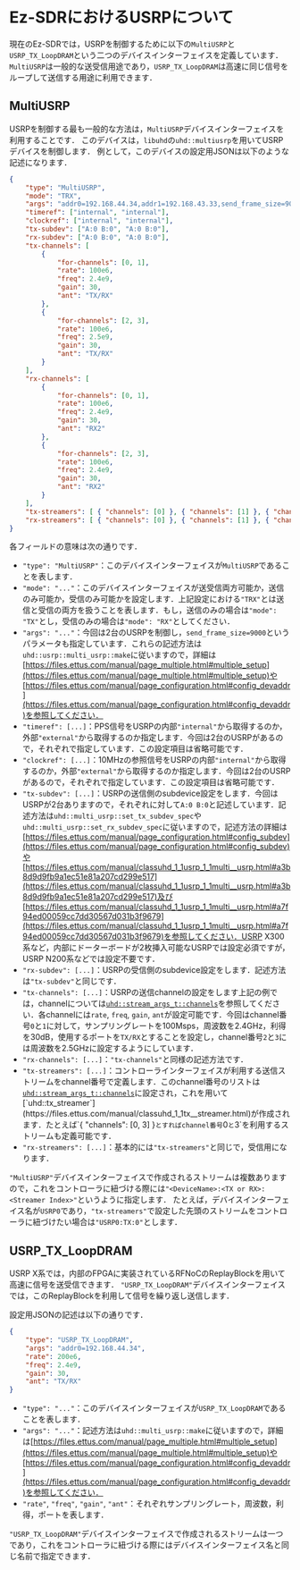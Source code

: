# Ez-SDRにおけるUSRPについて

現在のEz-SDRでは，USRPを制御するために以下の`MultiUSRP`と`USRP_TX_LoopDRAM`という二つのデバイスインターフェイスを定義しています．
`MultiUSRP`は一般的な送受信用途であり，`USRP_TX_LoopDRAM`は高速に同じ信号をループして送信する用途に利用できます．

## MultiUSRP

USRPを制御する最も一般的な方法は，`MultiUSRP`デバイスインターフェイスを利用することです．
このデバイスは，`libuhd`の`uhd::multiusrp`を用いてUSRPデバイスを制御します．
例として，このデバイスの設定用JSONは以下のような記述になります．

```json
{
    "type": "MultiUSRP",
    "mode": "TRX",
    "args": "addr0=192.168.44.34,addr1=192.168.43.33,send_frame_size=9000",
    "timeref": ["internal", "internal"],
    "clockref": ["internal", "internal"],
    "tx-subdev": ["A:0 B:0", "A:0 B:0"],
    "rx-subdev": ["A:0 B:0", "A:0 B:0"],
    "tx-channels": [
        {
            "for-channels": [0, 1],
            "rate": 100e6,
            "freq": 2.4e9,
            "gain": 30,
            "ant": "TX/RX"
        },
        {
            "for-channels": [2, 3],
            "rate": 100e6,
            "freq": 2.5e9,
            "gain": 30,
            "ant": "TX/RX"
        }
    ],
    "rx-channels": [
        {
            "for-channels": [0, 1],
            "rate": 100e6,
            "freq": 2.4e9,
            "gain": 30,
            "ant": "RX2"
        },
        {
            "for-channels": [2, 3],
            "rate": 100e6,
            "freq": 2.4e9,
            "gain": 30,
            "ant": "RX2"
        }
    ],
    "tx-streamers": [ { "channels": [0] }, { "channels": [1] }, { "channels": [2] }, { "channels": [3] } ],
    "rx-streamers": [ { "channels": [0] }, { "channels": [1] }, { "channels": [2] }, { "channels": [3] } ]
}
```

各フィールドの意味は次の通りです．

* `"type": "MultiUSRP"`：このデバイスインターフェイスが`MultiUSRP`であることを表します．
* `"mode": "..."`：このデバイスインターフェイスが送受信両方可能か，送信のみ可能か，受信のみ可能かを設定します．上記設定における`"TRX"`とは送信と受信の両方を扱うことを表します．もし，送信のみの場合は`"mode": "TX"`とし，受信のみの場合は`"mode": "RX"`としてください．
* `"args": "..."`：今回は2台のUSRPを制御し，`send_frame_size=9000`というパラメータも指定しています．これらの記述方法は`uhd::usrp::multi_usrp::make`に従いますので，詳細は[https://files.ettus.com/manual/page_multiple.html#multiple_setup](https://files.ettus.com/manual/page_multiple.html#multiple_setup)や[https://files.ettus.com/manual/page_configuration.html#config_devaddr](https://files.ettus.com/manual/page_configuration.html#config_devaddr)を参照してください．
* `"timeref": [...]`：PPS信号をUSRPの内部`"internal"`から取得するのか，外部`"external"`から取得するのか指定します．今回は2台のUSRPがあるので，それぞれで指定しています．この設定項目は省略可能です．
* `"clockref": [...]`：10MHzの参照信号をUSRPの内部`"internal"`から取得するのか，外部`"external"`から取得するのか指定します．今回は2台のUSRPがあるので，それぞれで指定しています．この設定項目は省略可能です．
* `"tx-subdev": [...]`：USRPの送信側のsubdevice設定をします．今回はUSRPが2台ありますので，それぞれに対して`A:0 B:0`と記述しています．記述方法は`uhd::multi_usrp::set_tx_subdev_spec`や`uhd::multi_usrp::set_rx_subdev_spec`に従いますので，記述方法の詳細は[https://files.ettus.com/manual/page_configuration.html#config_subdev](https://files.ettus.com/manual/page_configuration.html#config_subdev)や[https://files.ettus.com/manual/classuhd_1_1usrp_1_1multi__usrp.html#a3b8d9d9fb9a1ec51e81a207cd299e517](https://files.ettus.com/manual/classuhd_1_1usrp_1_1multi__usrp.html#a3b8d9d9fb9a1ec51e81a207cd299e517)及び[https://files.ettus.com/manual/classuhd_1_1usrp_1_1multi__usrp.html#a7f94ed00059cc7dd30567d031b3f9679](https://files.ettus.com/manual/classuhd_1_1usrp_1_1multi__usrp.html#a7f94ed00059cc7dd30567d031b3f9679)を参照してください．USRP X300系など，内部にドーターボードが2枚挿入可能なUSRPでは設定必須ですが，USRP N200系などでは設定不要です．
* `"rx-subdev": [...]`：USRPの受信側のsubdevice設定をします．記述方法は`"tx-subdev"`と同じです．
* `"tx-channels": [...]`：USRPの送信channelの設定をします上記の例では，channelについては[`uhd::stream_args_t::channels`](https://files.ettus.com/manual/structuhd_1_1stream__args__t.html#aebfb903c0cb6c040d78ef90917e55a61)を参照してください．各channelには`rate`, `freq`, `gain`, `ant`が設定可能です．今回はchannel番号`0`と`1`に対して，サンプリングレートを100Msps，周波数を2.4GHz，利得を30dB，使用するポートを`TX/RX`とすることを設定し，channel番号`2`と`3`には周波数を2.5GHzに設定するようにしています．
* `"rx-channels": [...]`：`"tx-channels"`と同様の記述方法です．
* `"tx-streamers": [...]`：コントローラインターフェイスが利用する送信ストリームをchannel番号で定義します．このchannel番号のリストは[`uhd::stream_args_t::channels`]([https://files.ettus.com/manual/structuhd_1_1stream__args__t.html](https://files.ettus.com/manual/structuhd_1_1stream__args__t.html#aebfb903c0cb6c040d78ef90917e55a61))に設定され，これを用いて[`uhd::tx_streamer`](https://files.ettus.com/manual/classuhd_1_1tx__streamer.html)が作成されます．たとえば`{ "channels": [0, 3] }`とすればchannel番号`0`と`3`を利用するストリームも定義可能です．
* `"rx-streamers": [...]`：基本的には`"tx-streamers"`と同じで，受信用になります．

`"MultiUSRP"`デバイスインターフェイスで作成されるストリームは複数ありますので，これをコントローラに紐づける際には`"<DeviceName>:<TX or RX>:<Streamer Index>"`というように指定します．
たとえば，デバイスインターフェイス名が`USRP0`であり，`"tx-streamers"`で設定した先頭のストリームをコントローラに紐づけたい場合は`"USRP0:TX:0"`とします．

## USRP_TX_LoopDRAM

USRP X系では，内部のFPGAに実装されているRFNoCのReplayBlockを用いて高速に信号を送受信できます．
`"USRP_TX_LoopDRAM"`デバイスインターフェイスでは，このReplayBlockを利用して信号を繰り返し送信します．

設定用JSONの記述は以下の通りです．

```json
{
    "type": "USRP_TX_LoopDRAM",
    "args": "addr0=192.168.44.34",
    "rate": 200e6,
    "freq": 2.4e9,
    "gain": 30,
    "ant": "TX/RX"
}
```

* `"type": "..."`：このデバイスインターフェイスが`USRP_TX_LoopDRAM`であることを表します．
* `"args": "..."`：記述方法は`uhd::multi_usrp::make`に従いますので，詳細は[https://files.ettus.com/manual/page_multiple.html#multiple_setup](https://files.ettus.com/manual/page_multiple.html#multiple_setup)や[https://files.ettus.com/manual/page_configuration.html#config_devaddr](https://files.ettus.com/manual/page_configuration.html#config_devaddr)を参照してください．
* `"rate"`, `"freq"`, `"gain"`, `"ant"`：それぞれサンプリングレート，周波数，利得，ポートを表します．

`"USRP_TX_LoopDRAM"`デバイスインターフェイスで作成されるストリームは一つであり，これをコントローラに紐づける際にはデバイスインターフェイス名と同じ名前で指定できます．
